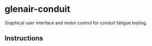 # glenair-conduit

Graphical user interface and motor control for conduit fatigue testing.

## Instructions
